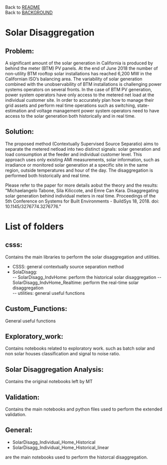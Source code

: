 Back to [README](../README.md)  
Back to [BACKGROUND](../docs/BACKGROUND.md)

# Solar Disaggregation

## Problem:
A significant amount of the solar generation in California is produced by behind the meter (BTM) PV panels. At the end of June 2018 the number of non-utility BTM rooftop solar installations has reached 6,200 MW in the Californian ISO’s balancing area. The variability of solar generation combined with the unobservability of BTM installations is challenging power systems
operators on several fronts. In the case of BTM PV generation, power system operators have only access to the metered
net load at the individual customer site. In order to accurately plan how to manage their
grid assets and perform real time operations such as switching, state-estimation and voltage management power system operators
need to have access to the solar generation both historically and in real time. 

## Solution:
The proposed method (Contextually Supervised Source Separatio) aims to separate the metered netload into two distinct signals: solar generation and  load consumption at the feeder and individual customer level. This approach uses only existing AMI measurements, solar information, such as irradiance or monitored solar generation at a specific site in the same region, outside temperatures and hour of the day. The disaggregation is performed both historically and real time.

Please refer to the paper for more details aobut the theory and the results:  
"Michaelangelo Tabone, Sila Kiliccote, and Emre Can Kara. Disaggregating solar generation behind individual meters in real time. Proceedings of the 5th Conference on Systems for Built Environments - BuildSys 18, 2018. doi: 10.1145/3276774.3276776."

# List of folders

## csss:
Contains the main libraries to perform the solar disaggregation and utilities. 
- CSSS: general contextually source separation method
- SolaDisagg:  
-- SolarDisagg_IndvHome: perform the historical solar disaggregation 
-- SolarDisagg_IndvHome_Realtime: perform the real-time solar disaggregation  
-- utilities: general useful functions  
## Custom_Functions:
General useful functions
## Exploratory_work:
Contains notebooks related to exploratory work. such as batch solar and non solar houses classification and signal to noise ratio.
## Solar Disaggregation Analysis:
Contains the original notebooks left by MT
## Validation:
Contains the main notebooks and python files used to perform the extended validation.
## General:
- SolarDisagg_Individual_Home_Historical
- SolarDisagg_Individual_Home_Historical_linear

are the main notebooks used to perform the historcal disaggregation.
